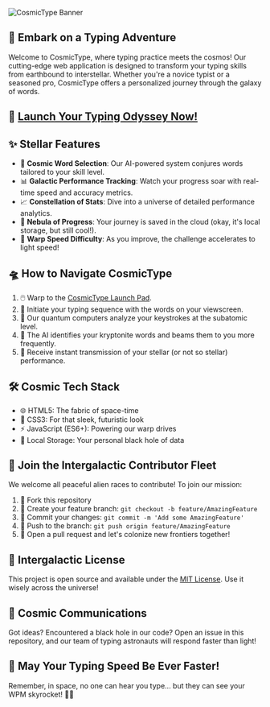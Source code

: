 ![CosmicType Banner](https://cosmichazel.github.io/CosmicType/banner.png)

## 🌌 Embark on a Typing Adventure

Welcome to CosmicType, where typing practice meets the cosmos! Our cutting-edge web application is designed to transform your typing skills from earthbound to interstellar. Whether you're a novice typist or a seasoned pro, CosmicType offers a personalized journey through the galaxy of words.

## 🎯 [Launch Your Typing Odyssey Now!](https://cosmichazel.github.io/CosmicType)

## ✨ Stellar Features

- 🔮 **Cosmic Word Selection**: Our AI-powered system conjures words tailored to your skill level.
- 📊 **Galactic Performance Tracking**: Watch your progress soar with real-time speed and accuracy metrics.
- 📈 **Constellation of Stats**: Dive into a universe of detailed performance analytics.
- 💾 **Nebula of Progress**: Your journey is saved in the cloud (okay, it's local storage, but still cool!).
- 🚀 **Warp Speed Difficulty**: As you improve, the challenge accelerates to light speed!

## 🛸 How to Navigate CosmicType

1. 🖱️ Warp to the [CosmicType Launch Pad](https://cosmichazel.github.io/CosmicType).
2. 🚀 Initiate your typing sequence with the words on your viewscreen.
3. 🔬 Our quantum computers analyze your keystrokes at the subatomic level.
4. 🧠 The AI identifies your kryptonite words and beams them to you more frequently.
5. 📡 Receive instant transmission of your stellar (or not so stellar) performance.

## 🛠️ Cosmic Tech Stack

- 🌐 HTML5: The fabric of space-time
- 🎨 CSS3: For that sleek, futuristic look
- ⚡ JavaScript (ES6+): Powering our warp drives
- 💾 Local Storage: Your personal black hole of data

## 🤝 Join the Intergalactic Contributor Fleet

We welcome all peaceful alien races to contribute! To join our mission:

1. 🍴 Fork this repository
2. 🌿 Create your feature branch: `git checkout -b feature/AmazingFeature`
3. 🚀 Commit your changes: `git commit -m 'Add some AmazingFeature'`
4. 🌌 Push to the branch: `git push origin feature/AmazingFeature`
5. 🎉 Open a pull request and let's colonize new frontiers together!

## 📜 Intergalactic License

This project is open source and available under the [MIT License](LICENSE). Use it wisely across the universe!

## 📡 Cosmic Communications

Got ideas? Encountered a black hole in our code? Open an issue in this repository, and our team of typing astronauts will respond faster than light!

## 🌠 May Your Typing Speed Be Ever Faster!

Remember, in space, no one can hear you type... but they can see your WPM skyrocket! 🚀✨
